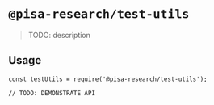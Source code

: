 # `@pisa-research/test-utils`

> TODO: description

## Usage

```
const testUtils = require('@pisa-research/test-utils');

// TODO: DEMONSTRATE API
```
